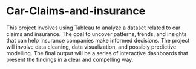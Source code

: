 # Car-Claims-and-insurance

This project involves using Tableau to analyze a dataset related to car claims and insurance. The goal 
to uncover patterns, trends, and insights that can help insurance companies make informed decisions. The 
project will involve data cleaning, data visualization, and possibly predictive modelling. The final output will be a 
series of interactive dashboards that present the findings in a clear and compelling way.
